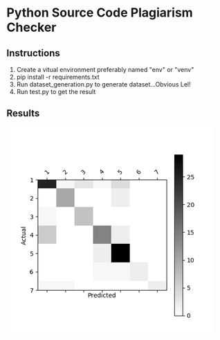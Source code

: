 # Python Source Code Plagiarism Checker

## Instructions
1. Create a vitual environment preferably named "env" or "venv"
2. pip install -r requirements.txt
3. Run dataset_generation.py to generate dataset...Obvious Lel!
4. Run test.py to get the result

## Results
![Confusion Matrix](./result_confusion_matrix.png?raw=true "Confusion Matrix")